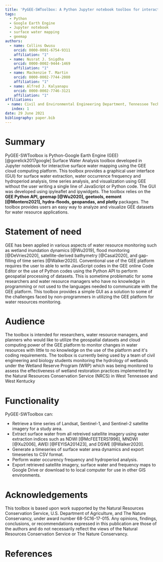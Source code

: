 ```yaml
---
title: 'PyGEE-SWToolbox: A Python Jupyter notebook toolbox for interactive surface water mapping using Google Earth Engine'
tags:
  - Python
  - Google Earth Engine
  - Jupyter notebook
  - surface water mapping
  - geemap
authors:
  - name: Collins Owusu
    orcid: 0000-0001-6754-9311
    affiliation: "1"
  - name: Nusrat J. Snigdha
    orcid: 0000-0002-9444-1469
    affiliation: "1"
  - name: Mackenzie T. Martin
    orcid: 0000-0002-7744-2080
    affiliation: "1"
  - name: Alfred J. Kalyanapu
    orcid: 0000-0002-7746-3121
    affiliation: "1"
affiliations:
 - name: Civil and Environmental Engineering Department, Tennessee Technological University
   index: 1
date: 29 June 2021
bibliography: paper.bib
---
```


# Summary

PyGEE-SWToolbox is Python-Google Earth Engine (GEE) [@gorelick2017google] Surface Water Analysis toolbox 
developed in Jupyter notebook for interactive surface water mapping using the GEE cloud computing platform.
This toolbox provides a graphical user interface (GUI) for surface water extraction, water occurrence frequency 
and hydroperiod analysis, time series analysis, and visualization using GEE without the user writing a single 
line of JavaScript or Python code. The GUI was developed using ipyleaflet and ipywidgets. The toolbox relies 
on the <b>GEE Python API, geemap [@Wu2020], geetools, eemont [@Montero2021], hydra-floods, geopandas, and 
plotly</b> packages. The toolbox provides users an easy way to analyze and visualize GEE datasets for water resource
applications.


# Statement of need

GEE has been applied in various aspects of water resource monitoring such as wetland inundation 
dynamics [@Wu2019], flood monitoring [@DeVries2020], satellite-derived bathymetry [@Casal2020], and 
gap-filling of time series [@Walker2020]. Conventional use of the GEE platform requires the user to 
able to write JavaScript codes in the GEE online Code Editor or the use of Python codes using the Python 
API to perform geospatial processing of datasets. This is sometime problematic for some researchers and 
water resource managers who have no knowledge in programming or not used to the languages needed to 
communicate with the GEE platform. This toolbox provides a simple GUI as a solution to some of the challenges 
faced by non-programmers in utilizing the GEE platform for water resources monitoring.

# Audience

The toolbox is intended for researchers, water resource managers, and planners who would 
like to utilize the geospatial datasets and cloud computing power of the GEE platform to
monitor changes in water resources with little to no knowledge on the use of the platform and it's 
coding requirements. The toolbox is currently being used by a team of civil engineering and biology students 
monitoring the hydrology of wetlands under the Wetland Reserve Program (WRP) which was being monitored 
to assess the effectiveness of wetland restoration practices implemented by the Natural Resources 
Conservation Service (NRCS) in West Tennessee and West Kentucky

# Functionality

PyGEE-SWToolbox can:
- Retrieve  a time series of Landsat, Sentinel-1, and Sentinel-2 satellite imagery for a study area.
- Extract surface water from all retreived satellite imagery using water extraction
    indices such as NDWI [@McFEETERS1996], MNDWI [@Xu2006], AWEI [@FEYISA201423], and DSWE [@Walker2020].
- Generate a timeseries of surface water area dynamics and export timeseries to CSV format.
- Perform water occurency frequency and hydroperiod analysis.
- Export retrieved satellite imagery, surface water and frequency maps to Google Drive or download to
    to local computer for use in other GIS environments.



# Acknowledgements

This toolbox is based upon work supported by the Natural Resources Conservation Service, 
U.S. Department of Agriculture, and The Nature Conservancy, under award number 
68-5C16-17-015. Any opinions, findings, conclusions, or recommendations 
expressed in this publication are those of the authors and do not necessarily 
reflect the views of the Natural Resources Conservation Service or The Nature Conservancy.

# References
